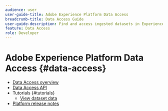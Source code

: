 ```yaml
---
audience: user
user-guide-title: Adobe Experience Platform Data Access
breadcrumb-title: Data Access Guide
user-guide-description: Find and access ingested datasets in Experience Platform.
feature: Data Access
role: Developer
---
```


# Adobe Experience Platform Data Access {#data-access}

- [Data Access overview](home.md)
- [Data Access API](api.md)
- Tutorials {#tutorials}
  - [View dataset data](tutorials/dataset-data.md)
- [Platform release notes](https://experienceleague.adobe.com/en/docs/experience-platform/release-notes/latest)
